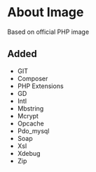# About Image
Based on official PHP image

## Added
- GIT
- Composer
- PHP Extensions
- GD
- Intl
- Mbstring
- Mcrypt
- Opcache
- Pdo_mysql
- Soap
- Xsl
- Xdebug
- Zip